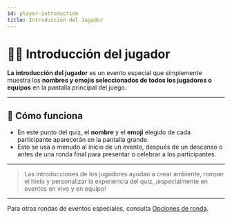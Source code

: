 ```yaml
---
id: player-introduction
title: Introducción del Jugador
---
```


# 🙋‍♂️ Introducción del jugador

**La introducción del jugador** es un evento especial que simplemente muestra los **nombres y emojis seleccionados de todos los jugadores o equipos** en la pantalla principal del juego.

---

## 📝 Cómo funciona

- En este punto del quiz, el **nombre** y el **emoji** elegido de cada participante aparecerán en la pantalla grande.
- Esto se usa a menudo al inicio de un evento, después de un descanso o antes de una ronda final para presentar o celebrar a los participantes.

---

> Las introducciones de los jugadores ayudan a crear ambiente, romper el hielo y personalizar la experiencia del quiz, ¡especialmente en eventos en vivo y en equipo!

---

Para otras rondas de eventos especiales, consulta [Opciones de ronda](../editor/008-round-options.md).

